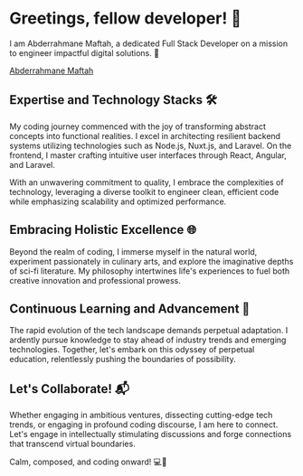 # Greetings, fellow developer! 👋

I am Abderrahmane Maftah, a dedicated Full Stack Developer on a mission to engineer impactful digital solutions. 🚀

<div class="badge-base LI-profile-badge" data-locale="en_US" data-size="medium" data-theme="dark" data-type="VERTICAL" data-vanity="abderrahmane-maftah-0904961a6" data-version="v1"><a class="badge-base__link LI-simple-link" href="https://ma.linkedin.com/in/abderrahmane-maftah-0904961a6?trk=profile-badge">Abderrahmane Maftah</a></div>
              
## Expertise and Technology Stacks 🛠️

My coding journey commenced with the joy of transforming abstract concepts into functional realities. I excel in architecting resilient backend systems utilizing technologies such as Node.js, Nuxt.js, and Laravel. On the frontend, I master crafting intuitive user interfaces through React, Angular, and Laravel.

With an unwavering commitment to quality, I embrace the complexities of technology, leveraging a diverse toolkit to engineer clean, efficient code while emphasizing scalability and optimized performance.

## Embracing Holistic Excellence 🌐

Beyond the realm of coding, I immerse myself in the natural world, experiment passionately in culinary arts, and explore the imaginative depths of sci-fi literature. My philosophy intertwines life's experiences to fuel both creative innovation and professional prowess.

## Continuous Learning and Advancement 🌱

The rapid evolution of the tech landscape demands perpetual adaptation. I ardently pursue knowledge to stay ahead of industry trends and emerging technologies. Together, let's embark on this odyssey of perpetual education, relentlessly pushing the boundaries of possibility.

## Let's Collaborate! 📬

Whether engaging in ambitious ventures, dissecting cutting-edge tech trends, or engaging in profound coding discourse, I am here to connect. Let's engage in intellectually stimulating discussions and forge connections that transcend virtual boundaries.

Calm, composed, and coding onward! 💻🚀


